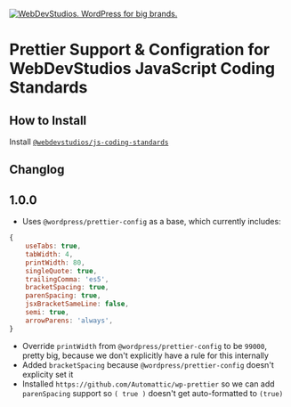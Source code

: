 <a href="https://webdevstudios.com/contact/"><img src="https://webdevstudios.com/wp-content/uploads/2018/04/wds-github-banner.png" alt="WebDevStudios. WordPress for big brands."></a>

# Prettier Support & Configration for WebDevStudios JavaScript Coding Standards

## How to Install

Install [`@webdevstudios/js-coding-standards`](https://github.com/WebDevStudios/js-coding-standards)

## Changlog

## 1.0.0

- Uses `@wordpress/prettier-config` as a base, which currently includes:

```js
{
    useTabs: true,
    tabWidth: 4,
    printWidth: 80,
    singleQuote: true,
    trailingComma: 'es5',
    bracketSpacing: true,
    parenSpacing: true,
    jsxBracketSameLine: false,
    semi: true,
    arrowParens: 'always',
}
```

- Override `printWidth` from `@wordpress/prettier-config` to be `99000`, pretty big, because we don't explicitly have a rule for this internally
- Added `bracketSpacing` because `@wordpress/prettier-config` doesn't explicity set it
- Installed `https://github.com/Automattic/wp-prettier` so we can add `parenSpacing` support so `( true )` doesn't get auto-formatted to `(true)`
